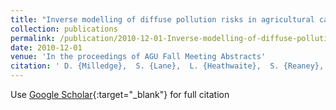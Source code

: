 ```yaml
---
title: "Inverse modelling of diffuse pollution risks in agricultural catchments"
collection: publications
permalink: /publication/2010-12-01-Inverse-modelling-of-diffuse-pollution-risks-in-agricultural-catchments
date: 2010-12-01
venue: 'In the proceedings of AGU Fall Meeting Abstracts'
citation: ' D. {Milledge},  S. {Lane},  L. {Heathwaite},  S. {Reaney}, &quot;Inverse modelling of diffuse pollution risks in agricultural catchments.&quot; In the proceedings of AGU Fall Meeting Abstracts, 2010.'
---
```

Use [Google Scholar](https://scholar.google.com/scholar?q=Inverse+modelling+of+diffuse+pollution+risks+in+agricultural+catchments){:target="_blank"} for full citation